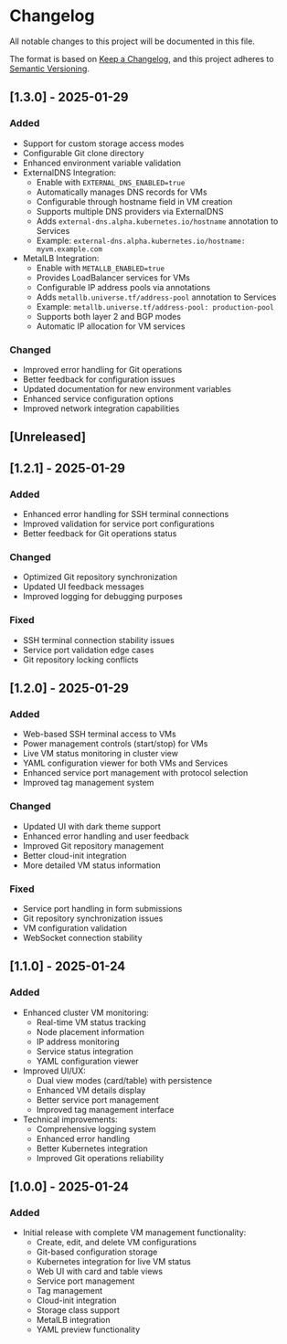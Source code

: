 # Changelog

All notable changes to this project will be documented in this file.

The format is based on [Keep a Changelog](https://keepachangelog.com/en/1.0.0/),
and this project adheres to [Semantic Versioning](https://semver.org/spec/v2.0.0.html).

## [1.3.0] - 2025-01-29

### Added
- Support for custom storage access modes
- Configurable Git clone directory
- Enhanced environment variable validation
- ExternalDNS Integration:
  - Enable with `EXTERNAL_DNS_ENABLED=true`
  - Automatically manages DNS records for VMs
  - Configurable through hostname field in VM creation
  - Supports multiple DNS providers via ExternalDNS
  - Adds `external-dns.alpha.kubernetes.io/hostname` annotation to Services
  - Example: `external-dns.alpha.kubernetes.io/hostname: myvm.example.com`
- MetalLB Integration:
  - Enable with `METALLB_ENABLED=true`
  - Provides LoadBalancer services for VMs
  - Configurable IP address pools via annotations
  - Adds `metallb.universe.tf/address-pool` annotation to Services
  - Example: `metallb.universe.tf/address-pool: production-pool`
  - Supports both layer 2 and BGP modes
  - Automatic IP allocation for VM services

### Changed
- Improved error handling for Git operations
- Better feedback for configuration issues
- Updated documentation for new environment variables
- Enhanced service configuration options
- Improved network integration capabilities

## [Unreleased]

## [1.2.1] - 2025-01-29

### Added
- Enhanced error handling for SSH terminal connections
- Improved validation for service port configurations
- Better feedback for Git operations status

### Changed
- Optimized Git repository synchronization
- Updated UI feedback messages
- Improved logging for debugging purposes

### Fixed
- SSH terminal connection stability issues
- Service port validation edge cases
- Git repository locking conflicts

## [1.2.0] - 2025-01-29

### Added
- Web-based SSH terminal access to VMs
- Power management controls (start/stop) for VMs
- Live VM status monitoring in cluster view
- YAML configuration viewer for both VMs and Services
- Enhanced service port management with protocol selection
- Improved tag management system

### Changed
- Updated UI with dark theme support
- Enhanced error handling and user feedback
- Improved Git repository management
- Better cloud-init integration
- More detailed VM status information

### Fixed
- Service port handling in form submissions
- Git repository synchronization issues
- VM configuration validation
- WebSocket connection stability

## [1.1.0] - 2025-01-24

### Added
- Enhanced cluster VM monitoring:
  - Real-time VM status tracking
  - Node placement information
  - IP address monitoring
  - Service status integration
  - YAML configuration viewer
- Improved UI/UX:
  - Dual view modes (card/table) with persistence
  - Enhanced VM details display
  - Better service port management
  - Improved tag management interface
- Technical improvements:
  - Comprehensive logging system
  - Enhanced error handling
  - Better Kubernetes integration
  - Improved Git operations reliability

## [1.0.0] - 2025-01-24

### Added
- Initial release with complete VM management functionality:
  - Create, edit, and delete VM configurations
  - Git-based configuration storage
  - Kubernetes integration for live VM status
  - Web UI with card and table views
  - Service port management
  - Tag management
  - Cloud-init integration
  - Storage class support
  - MetalLB integration
  - YAML preview functionality
